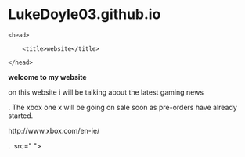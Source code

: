# LukeDoyle03.github.io

<html>

    <head>

        <title>website</title>

    </head>
<strong>welcome to my website</strong>
    <body>
    <p> on this website i will be talking about the latest gaming news </p>
  
  . The xbox one x will be going on sale soon as pre-orders have already started.
  
  <p>  http://www.xbox.com/en-ie/  </p> 

 . <img> src=" ">
        
    </body>

</html>

